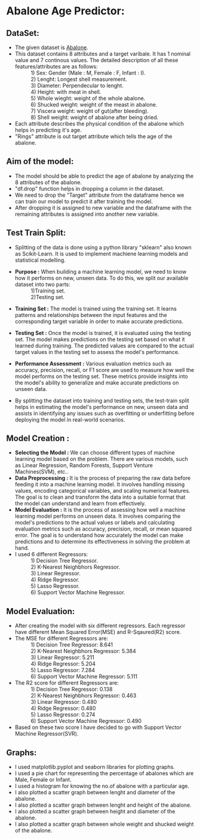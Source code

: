 # Abalone Age Predictor:

## DataSet: 
 - The given dataset is [Abalone](https://archive.ics.uci.edu/dataset/1/abalone).
 - This dataset contains 8 attributes and a target varibale. It has 1 nominal value and 7 continous values. The detailed description of all these features/attributes are as follows:<br>
        &emsp;&emsp;&emsp;1) Sex: Gender (Male : M, Female : F, Infant : I).<br>
        &emsp;&emsp;&emsp;2) Lenght: Longest shell measurement.<br>
        &emsp;&emsp;&emsp;3) Diameter: Perpendecular to lenght.<br>
        &emsp;&emsp;&emsp;4) Height: with meat in shell.<br>
        &emsp;&emsp;&emsp;5) Whole wieght: weight of the whole abalone.<br>
        &emsp;&emsp;&emsp;6) Shucked weight: weight of the meast in abalone.<br>
        &emsp;&emsp;&emsp;7) Viscera weight: weight of gut(after bleeding).<br>
        &emsp;&emsp;&emsp;8) Shell weight: weight of abalone after being dried.<br>
 - Each attribute describes the physical condition of the abalone which helps in predicting it's age.<br>
 - "Rings" attribute is out target attribute which  tells the age of the abalone.<br>

## Aim of the model:
 - The model should be able to predict the age of abalone by analyzing the 8 attributes of the abalone.<br>
 - "df.drop" function helps in dropping a column in the dataset.<br>
 - We need to drop the "Target" attribute from the dataframe hence we can train our model to predict it after training the model.<br>
 - After dropping it is assigned to new variable and the dataframe with the remaining attributes is assigned into another new variable.<br>

## Test Train Split:
 - Splitting of the data is done using a python library "sklearn" also known as Scikit-Learn. It is used to implement machiene learning models and statistical modelling.<br>
 - **Purpose :** When building a machine learning model, we need to know how it performs on new, unseen data. To do this, we split our available dataset into two parts:<br>
                &emsp;&emsp;&emsp;1)Training set.<br>
                &emsp;&emsp;&emsp;2)Testing set.<br>

 - **Training Set :** The model is trained using the training set. It learns patterns and relationships between the input features and the corresponding target variable in order to make accurate predictions.<br>
 - **Testing Set :** Once the model is trained, it is evaluated using the testing set. The model makes predictions on the testing set based on what it learned during training. The predicted values are compared to the actual target values in the testing set to assess the model's performance.<br>
 - **Performance Assessment :** Various evaluation metrics such as accuracy, precision, recall, or F1 score are used to measure how well the model performs on the testing set. These metrics provide insights into the model's ability to generalize and make accurate predictions on unseen data.<br>
 - By splitting the dataset into training and testing sets, the test-train split helps in estimating the model's performance on new, unseen data and assists in identifying any issues such as overfitting or underfitting before deploying the model in real-world scenarios.<br>

## Model Creation :
 - **Selecting the Model :** We can choose different types of machine learning model based on the problem. There are various models, such as Linear Regression, Random Forests, Support Venture Machines(SVM), etc..<br> 
 - **Data Preprocessing :** It is the process of preparing the raw data before feeding it into a machine learning model. It involves handling missing values, encoding categorical variables, and scaling numerical features. The goal is to clean and transform the data into a suitable format that the model can understand and learn from effectively.<br>
 - **Model Evaluation :** It is the process of assessing how well a machine learning model performs on unseen data. It involves comparing the model's predictions to the actual values or labels and calculating evaluation metrics such as accuracy, precision, recall, or mean squared error. The goal is to understand how accurately the model can make predictions and to determine its effectiveness in solving the problem at hand.<br>
 - I used 6 different Regressors: <br>
            &emsp;&emsp;&emsp;1) Decision Tree Regressor.<br>
            &emsp;&emsp;&emsp;2) K-Nearest Neighbhors Regressor.<br>
            &emsp;&emsp;&emsp;3) Linear Regressor.<br>
            &emsp;&emsp;&emsp;4) Ridge Regressor.<br>
            &emsp;&emsp;&emsp;5) Lasso Regressor.<br>
            &emsp;&emsp;&emsp;6) Support Vector Machine Regressor.<br>

## Model Evaluation:
 - After creating the model with six different regressors. Each regressor have different Mean Squared Error(MSE) and R-Sqaured(R2) score.
 - The MSE for different Regressors are: <br>
            &emsp;&emsp;&emsp;1) Decision Tree Regressor: 8.641<br>
            &emsp;&emsp;&emsp;2) K-Nearest Neighbhors Regressor: 5.384<br>
            &emsp;&emsp;&emsp;3) Linear Regressor: 5.211<br>
            &emsp;&emsp;&emsp;4) Ridge Regressor: 5.204<br>
            &emsp;&emsp;&emsp;5) Lasso Regressor: 7.284<br>
            &emsp;&emsp;&emsp;6) Support Vector Machine Regressor: 5.111<br>
 - The R2 score for different Regressors are: <br>
            &emsp;&emsp;&emsp;1) Decision Tree Regressor: 0.138<br>
            &emsp;&emsp;&emsp;2) K-Nearest Neighbhors Regressor: 0.463<br>
            &emsp;&emsp;&emsp;3) Linear Regressor: 0.480<br>
            &emsp;&emsp;&emsp;4) Ridge Regressor: 0.480<br>
            &emsp;&emsp;&emsp;5) Lasso Regressor: 0.274<br>
            &emsp;&emsp;&emsp;6) Support Vector Machine Regressor: 0.490<br>
 - Based on these two score I have decided to go with Support Vector Machine Regressor(SVR).

## Graphs:
 - I used matplotlib.pyplot and seaborn libraries for plotting graphs.
 - I used a pie chart for representing the percentage of abalones which are Male, Female or Infant.
 - I used a histogram for knowing the no.of abalone with a particular age.
 - I also plotted a scatter graph between lenght and diameter of the abalone.
 - I also plotted a scatter graph between lenght and height of the abalone.
 - I also plotted a scatter graph between height and diameter of the abalone.
 - I also plotted a scatter graph between whole weight and shucked weight of the abalone.
